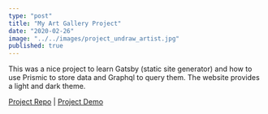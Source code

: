 ```yaml
---
type: "post"
title: "My Art Gallery Project"
date: "2020-02-26"
image: "../../images/project_undraw_artist.jpg"
published: true
---
```


This was a nice project to learn Gatsby (static site generator) and how to use Prismic to store data and Graphql to query them. The website provides a light and dark theme.

[Project Repo](https://github.com/mstanka/ms-lea-gallery) | [Project Demo](https://ms-lea-gallery.vercel.app/)
